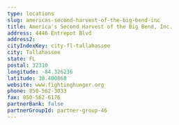 ```yaml
---
type: locations
slug: americas-second-harvest-of-the-big-bend-inc
title: America's Second Harvest of the Big Bend, Inc.
address: 4446 Entrepot Blvd
address2: 
cityIndexKey: city-fl-tallahassee
city: Tallahassee
state: FL
postal: 32310
longitude: -84.326236
latitude: 30.400868
website: www.fightinghunger.org
phone: 850-562-3033
fax: 850-562-6176
partnerBank: false
partnerGroupId: partner-group-46
---
```

